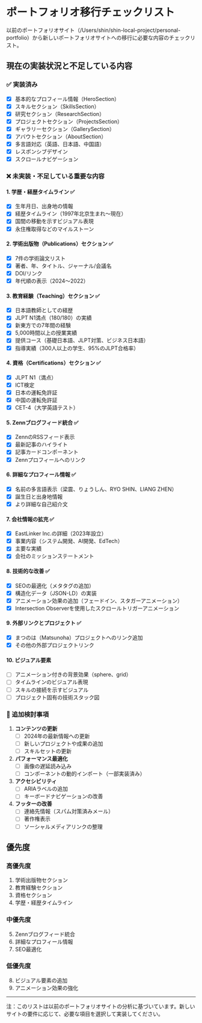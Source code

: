 # ポートフォリオ移行チェックリスト

以前のポートフォリオサイト（/Users/shin/shin-local-project/personal-portfolio）から新しいポートフォリオサイトへの移行に必要な内容のチェックリスト。

## 現在の実装状況と不足している内容

### ✅ 実装済み
- [x] 基本的なプロフィール情報（HeroSection）
- [x] スキルセクション（SkillsSection）
- [x] 研究セクション（ResearchSection）
- [x] プロジェクトセクション（ProjectsSection）
- [x] ギャラリーセクション（GallerySection）
- [x] アバウトセクション（AboutSection）
- [x] 多言語対応（英語、日本語、中国語）
- [x] レスポンシブデザイン
- [x] スクロールナビゲーション

### ❌ 未実装・不足している重要な内容

#### 1. **学歴・経歴タイムライン** ✅
- [x] 生年月日、出身地の情報
- [x] 経歴タイムライン（1997年北京生まれ〜現在）
- [x] 国間の移動を示すビジュアル表現
- [x] 永住権取得などのマイルストーン

#### 2. **学術出版物（Publications）セクション** ✅
- [x] 7件の学術論文リスト
- [x] 著者、年、タイトル、ジャーナル/会議名
- [x] DOI/リンク
- [x] 年代順の表示（2024〜2022）

#### 3. **教育経験（Teaching）セクション** ✅
- [x] 日本語教師としての経歴
- [x] JLPT N1満点（180/180）の実績
- [x] 新東方での7年間の経験
- [x] 5,000時間以上の授業実績
- [x] 提供コース（基礎日本語、JLPT対策、ビジネス日本語）
- [x] 指導実績（300人以上の学生、95%のJLPT合格率）

#### 4. **資格（Certifications）セクション** ✅
- [x] JLPT N1（満点）
- [x] ICT検定
- [x] 日本の運転免許証
- [x] 中国の運転免許証
- [x] CET-4（大学英語テスト）

#### 5. **Zennブログフィード統合** ✅
- [x] ZennのRSSフィード表示
- [x] 最新記事のハイライト
- [x] 記事カードコンポーネント
- [x] Zennプロフィールへのリンク

#### 6. **詳細なプロフィール情報** ✅
- [x] 名前の多言語表示（梁震、りょうしん、RYO SHIN、LIANG ZHEN）
- [x] 誕生日と出身地情報
- [x] より詳細な自己紹介文

#### 7. **会社情報の拡充** ✅
- [x] EastLinker Inc.の詳細（2023年設立）
- [x] 事業内容（システム開発、AI開発、EdTech）
- [x] 主要な実績
- [x] 会社のミッションステートメント

#### 8. **技術的な改善** ✅
- [x] SEOの最適化（メタタグの追加）
- [x] 構造化データ（JSON-LD）の実装
- [x] アニメーション効果の追加（フェードイン、スタガーアニメーション）
- [x] Intersection Observerを使用したスクロールトリガーアニメーション

#### 9. **外部リンクとプロジェクト** ✅
- [x] まつのは（Matsunoha）プロジェクトへのリンク追加
- [x] その他の外部プロジェクトリンク

#### 10. **ビジュアル要素**
- [ ] アニメーション付きの背景効果（sphere、grid）
- [ ] タイムラインのビジュアル表現
- [ ] スキルの接続を示すビジュアル
- [ ] プロジェクト固有の技術スタック図

### 📝 追加検討事項

1. **コンテンツの更新**
   - [ ] 2024年の最新情報への更新
   - [ ] 新しいプロジェクトや成果の追加
   - [ ] スキルセットの更新

2. **パフォーマンス最適化**
   - [ ] 画像の遅延読み込み
   - [ ] コンポーネントの動的インポート（一部実装済み）

3. **アクセシビリティ**
   - [ ] ARIAラベルの追加
   - [ ] キーボードナビゲーションの改善

4. **フッターの改善**
   - [ ] 連絡先情報（スパム対策済みメール）
   - [ ] 著作権表示
   - [ ] ソーシャルメディアリンクの整理

## 優先度

### 高優先度
1. 学術出版物セクション
2. 教育経験セクション
3. 資格セクション
4. 学歴・経歴タイムライン

### 中優先度
5. Zennブログフィード統合
6. 詳細なプロフィール情報
7. SEO最適化

### 低優先度
8. ビジュアル要素の追加
9. アニメーション効果の強化

---

注：このリストは以前のポートフォリオサイトの分析に基づいています。新しいサイトの要件に応じて、必要な項目を選択して実装してください。